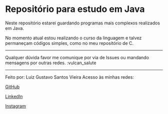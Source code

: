 # Repositório para estudo em Java

Neste repositório estarei guardando programas mais complexos realizados em Java.

No momento atual estou realizando o curso da linguagem e talvez permaneçam códigos simples, como no meu repositório de C.

---

Qualquer dúvida favor me comunique por via de Issues ou mandando mensagens por outras redes. :vulcan_salute

---

Feito por: Luiz Gustavo Santos Vieira
Acesso às minhas redes:

[GitHub](https://github.com/LuizVieira11)

[LinkedIn](https://www.linkedin.com/in/luiz-gustavo-santos-vieira-b78031260/)

[Instagram](https://www.instagram.com/luizsv11/)
